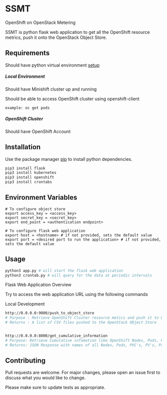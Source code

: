 # SSMT 

OpenShift on OpenStack Metering 

SSMT is python flask web application to get all the OpenShift resource metrics, push it onto the OpenStack Object Store. 


## Requirements

Should have python virtual environment [setup](https://www.tutorialspoint.com/python-virtual-environment)

##### Local Environment 

Should have Minishift cluster up and running


Should be able to access OpenShift cluster using openshift-client 
```
example: oc get pods
```


##### OpenShift Cluster

Should have OpenShift Account

## Installation

Use the package manager [pip](https://pip.pypa.io/en/stable/) to install python dependencies.

```bash
pip3 install flask 
pip3 install kubernetes
pip3 install openshift
pip3 install crontabs
```

## 
## Environment Variables

```
# To configure object store
export access_key = <access_key>
export secret_key = <secret_key>
export end_point = <authentication endpoint> 

# To configure flask web application 
export host = <hostname> # if not provided, sets the default value
export port = <desired port to run the application> # if not provided, sets the default value
```

## 
## Usage

```python
python3 app.py # will start the flask web application 
python3 crontab.py # will query for the data at periodic intervals
```
Flask Web Application Overview

Try to access the web application URL using the following commands

Local Development

```bash
http://0.0.0.0:9000/push_to_object_store
# Purpose : Retrieve OpenShift Cluster resource metics and push it to OpenStack Object Store 
# Returns : A list of CSV files pushed to the OpenStack Object Store


http://0.0.0.0:8000/get_cumulative_information
# Purpose: Retrieve Cumulative infomation like OpenShift Nodes, Pods, PVC's, Projects etc.
# Returns: JSON Response with names of all Nodes, Pods, PVC's, PV's, Projects in an OpenShift cluster

```

## Contributing
Pull requests are welcome. For major changes, please open an issue first to discuss what you would like to change.

Please make sure to update tests as appropriate.